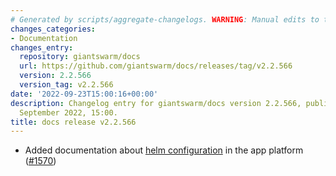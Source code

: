 ```yaml
---
# Generated by scripts/aggregate-changelogs. WARNING: Manual edits to this files will be overwritten.
changes_categories:
- Documentation
changes_entry:
  repository: giantswarm/docs
  url: https://github.com/giantswarm/docs/releases/tag/v2.2.566
  version: 2.2.566
  version_tag: v2.2.566
date: '2022-09-23T15:00:16+00:00'
description: Changelog entry for giantswarm/docs version 2.2.566, published on 23
  September 2022, 15:00.
title: docs release v2.2.566
---
```


- Added documentation about [helm configuration](https://docs.giantswarm.io/app-platform/installation-configuration/) in the app platform ([#1570](https://github.com/giantswarm/docs/pull/1570))
